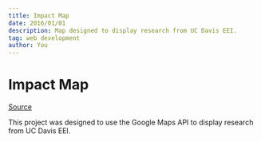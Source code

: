 ```yaml
---
title: Impact Map
date: 2016/01/01
description: Map designed to display research from UC Davis EEI.
tag: web development
author: You
---
```


# Impact Map

[Source](https://gitlab.com/erhkim/ImpactMap)

This project was designed to use the Google Maps API to display research from UC Davis EEI.
